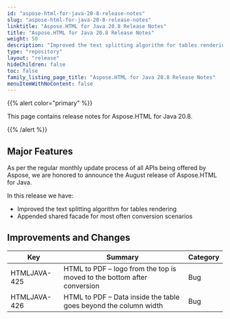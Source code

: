 ```yaml
---
id: "aspose-html-for-java-20-8-release-notes"
slug: "aspose-html-for-java-20-8-release-notes"
linktitle: "Aspose.HTML for Java 20.8 Release Notes"
title: "Aspose.HTML for Java 20.8 Release Notes"
weight: 50
description: "Improved the text splitting algorithm for tables rendering and appended shared facade for most often conversion scenarios."
type: "repository"
layout: "release"
hideChildren: false
toc: false
family_listing_page_title: "Aspose.HTML for Java 20.8 Release Notes"
menuItemWithNoContent: false
---
```


{{% alert color="primary" %}}

This page contains release notes for Aspose.HTML for Java 20.8.

{{% /alert %}}

## Major Features ##

As per the regular monthly update process of all APIs being offered by Aspose, we are honored to announce the August release of Aspose.HTML for Java.

In this release we have:

 * Improved the text splitting algorithm for tables rendering
 * Appended shared facade for most often conversion scenarios

## Improvements and Changes ##

|Key|Summary|Category|
|---|---|---|
|HTMLJAVA-425| HTML to PDF – logo from the top is moved to the bottom after conversion|Bug|
HTMLJAVA-426| HTML to PDF – Data inside the table goes beyond the column width|Bug|